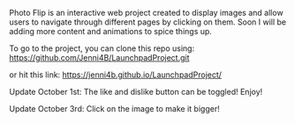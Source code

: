 Photo Flip is an interactive web project created to display images and allow users to navigate through different pages by clicking on them. Soon I will be adding more content and animations to spice things up.

To go to the project, you can clone this repo using: https://github.com/Jenni4B/LaunchpadProject.git

or hit this link: https://jenni4b.github.io/LaunchpadProject/

Update October 1st: The like and dislike button can be toggled! Enjoy!

Update October 3rd: Click on the image to make it bigger!
